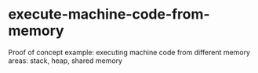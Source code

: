execute-machine-code-from-memory
================================

Proof of concept example: executing machine code from different memory areas: stack, heap, shared memory 
